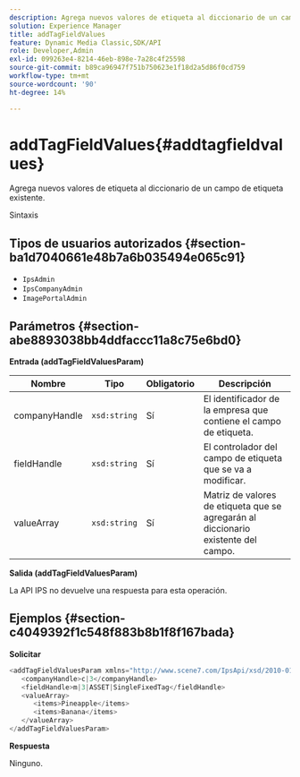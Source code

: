 ```yaml
---
description: Agrega nuevos valores de etiqueta al diccionario de un campo de etiqueta existente.
solution: Experience Manager
title: addTagFieldValues
feature: Dynamic Media Classic,SDK/API
role: Developer,Admin
exl-id: 099263e4-8214-46eb-898e-7a28c4f25598
source-git-commit: b89ca96947f751b750623e1f18d2a5d86f0cd759
workflow-type: tm+mt
source-wordcount: '90'
ht-degree: 14%

---
```


# addTagFieldValues{#addtagfieldvalues}

Agrega nuevos valores de etiqueta al diccionario de un campo de etiqueta existente.

Sintaxis

## Tipos de usuarios autorizados {#section-ba1d7040661e48b7a6b035494e065c91}

* `IpsAdmin`
* `IpsCompanyAdmin`
* `ImagePortalAdmin`

## Parámetros {#section-abe8893038bb4ddfaccc11a8c75e6bd0}

**Entrada (addTagFieldValuesParam)**

| Nombre | Tipo | Obligatorio | Descripción |
|---|---|---|---|
| companyHandle | `xsd:string` | Sí | El identificador de la empresa que contiene el campo de etiqueta. |
| fieldHandle | `xsd:string` | Sí | El controlador del campo de etiqueta que se va a modificar. |
| valueArray | `xsd:string` | Sí | Matriz de valores de etiqueta que se agregarán al diccionario existente del campo. |

**Salida (addTagFieldValuesParam)**

La API IPS no devuelve una respuesta para esta operación.

## Ejemplos {#section-c4049392f1c548f883b8b1f8f167bada}

**Solicitar**

```java {.line-numbers}
<addTagFieldValuesParam xmlns="http://www.scene7.com/IpsApi/xsd/2010-01-31">
   <companyHandle>c|3</companyHandle>
   <fieldHandle>m|3|ASSET|SingleFixedTag</fieldHandle>
   <valueArray>
      <items>Pineapple</items>
      <items>Banana</items>
   </valueArray>
</addTagFieldValuesParam>
```

**Respuesta**

Ninguno.
